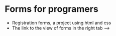 # Forms for programers
- Registration forms, a project using html and css<br>
- The link to the view of forms in the right tab -->
